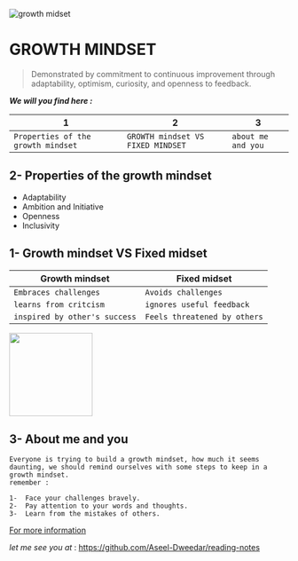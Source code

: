 


![growth midset](https://www.piperandgold.com/sites/default/files/pg.blogpostheadercassie.5.1.19-01.png)



# GROWTH MINDSET #

>Demonstrated by commitment to continuous improvement through adaptability, optimism, curiosity, and openness to feedback.


***We will you find here :***

|1|2|3|
|-|-|-|
|`Properties of the growth mindset`     |`GROWTH mindset VS FIXED MINDSET` |`about me and you`



## 2- Properties of the growth mindset 

* Adaptability
* Ambition and Initiative
* Openness
* Inclusivity



## 1- Growth mindset VS Fixed midset
|Growth mindset|Fixed midset|
|-|-|
|`Embraces challenges`|`Avoids challenges` |
|`learns from critcism`|`ignores useful feedback` |
|`inspired by other's success`|`Feels threatened by others` |

<img src="https://safety4sea.com/wp-content/uploads/2019/04/fixed-growth-mindset.png" alt="" style="width:150px;"/>

## 3- About me and you
```
Everyone is trying to build a growth mindset, how much it seems daunting, we should remind ourselves with some steps to keep in a growth mindset.
remember :

1-  Face your challenges bravely.
2-  Pay attention to your words and thoughts.
3-  Learn from the mistakes of others.
```


[For more information](https://www.atlassian.com/blog/inside-atlassian/growth-mindset)


*let me see you at* : <https://github.com/Aseel-Dweedar/reading-notes>
